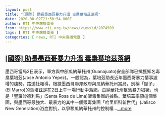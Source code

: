 ```yaml
---
layout: post
title: "[國際] 助長墨西哥暴力升溫 毒梟葉培茲落網"
date: 2020-08-02T21:50:54.000Z
author: RTI 中央廣播電臺
from: https://www.rti.org.tw/news/view/id/2074509
tags: [ RTI 中央廣播電臺 ]
categories: [ news, RTI 中央廣播電臺 ]
---
```

<!--1596405054000-->
[[國際] 助長墨西哥暴力升溫 毒梟葉培茲落網](https://www.rti.org.tw/news/view/id/2074509)
------

<div>
墨西哥當局2日表示，軍方與中部瓜納華托州(Guanajuato)安全部隊已擒獲知名毒梟葉培茲(Jose Antonio Yepez)。一般認為，葉培茲助長近年墨西哥暴力情事遽增的趨勢。路透社報導，根據墨西哥聯邦政府與瓜納華托州當局，別稱「鎚子」(El Marro)的葉培茲是在2日上午一場行動中落網。瓜納華托州幫派暴力猖獗，也是「聖羅沙德利馬」(Santa Rosa de Lima)販毒集團的據點。葉培茲率領這個集團，與墨西哥最強大、最暴力的其中一個販毒集團「哈里斯科新世代」(Jalisco New Generation)浴血對抗，以爭奪瓜納華托州的控制權...<a target="_blank" href="https://www.rti.org.tw/news/view/id/2074509">...more</a>
</div>
